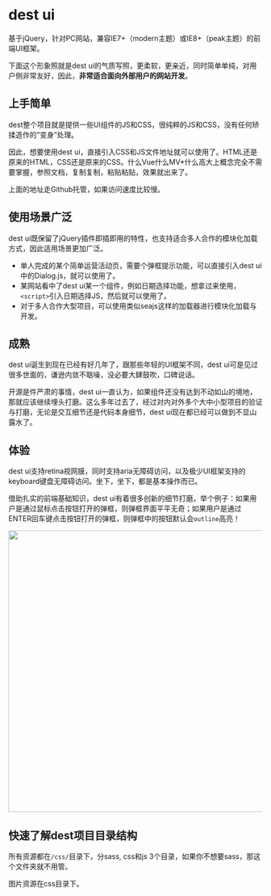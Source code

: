 # dest ui

基于jQuery，针对PC网站，兼容IE7+（modern主题）或IE8+（peak主题）的前端UI框架。

下面这个形象照就是dest ui的气质写照，更柔软，更亲近，同时简单单纯，对用户侧非常友好，因此，<strong>非常适合面向外部用户的网站开发</strong>。

## 上手简单

dest整个项目就是提供一些UI组件的JS和CSS，很纯粹的JS和CSS，没有任何矫揉造作的“变身”处理。

因此，想要使用dest ui，直接引入CSS和JS文件地址就可以使用了。HTML还是原来的HTML，CSS还是原来的CSS。什么Vue什么MV*什么高大上概念完全不需要掌握，参照文档，复制复制，粘贴粘贴，效果就出来了。


上面的地址走Github托管，如果访问速度比较慢。

## 使用场景广泛

dest ui既保留了jQuery插件即插即用的特性，也支持适合多人合作的模块化加载方式，因此适用场景更加广泛。

* 单人完成的某个简单运营活动页，需要个弹框提示功能，可以直接引入dest ui中的Dialog.js，就可以使用了。
* 某网站看中了dest ui某一个组件，例如日期选择功能，想拿过来使用，`<script>`引入日期选择JS，然后就可以使用了。
* 对于多人合作大型项目，可以使用类似seajs这样的加载器进行模块化加载与开发。

## 成熟

dest ui诞生到现在已经有好几年了，跟那些年轻的UI框架不同，dest ui可是见过很多世面的，谦逊内敛不聒噪，没必要大肆鼓吹，口碑说话。

开源是件严肃的事情，dest ui一直认为，如果组件还没有达到不动如山的境地，那就应该继续埋头打磨。这么多年过去了，经过对内对外多个大中小型项目的验证与打磨，无论是交互细节还是代码本身细节，dest ui现在都已经可以做到不显山露水了。

## 体验

dest ui支持retina视网膜，同时支持aria无障碍访问，以及极少UI框架支持的keyboard键盘无障碍访问。坐下，坐下，都是基本操作而已。

借助扎实的前端基础知识，dest ui有着很多创新的细节打磨，举个例子：如果用户是通过鼠标点击按钮打开的弹框，则弹框界面平平无奇；如果用户是通过ENTER回车键点击按钮打开的弹框，则弹框中的按钮默认会<code>outline</code>高亮！

<img src="https://qidian.qpic.cn/qidian_common/349573/851af9151027efc7e412e456f379263e/0" width="748" height="558">

## 快速了解dest项目目录结构

所有资源都在<code>/css/</code>目录下，分sass, css和js 3个目录，如果你不想要sass，那这个文件夹就不用管。

图片资源在css目录下。

